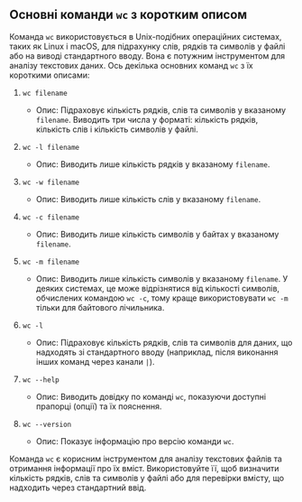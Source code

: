 ## Основні команди `wc` з коротким описом

Команда `wc` використовується в Unix-подібних операційних системах, таких як Linux і macOS, для підрахунку слів, рядків та символів у файлі або на виводі стандартного вводу. Вона є потужним інструментом для аналізу текстових даних. Ось декілька основних команд `wc` з їх короткими описами:

1. `wc filename`
   - Опис: Підраховує кількість рядків, слів та символів у вказаному `filename`. Виводить три числа у форматі: кількість рядків, кількість слів і кількість символів у файлі.

2. `wc -l filename`
   - Опис: Виводить лише кількість рядків у вказаному `filename`.

3. `wc -w filename`
   - Опис: Виводить лише кількість слів у вказаному `filename`.

4. `wc -c filename`
   - Опис: Виводить лише кількість символів у байтах у вказаному `filename`.

5. `wc -m filename`
   - Опис: Виводить лише кількість символів у вказаному `filename`. У деяких системах, це може відрізнятися від кількості символів, обчислених командою `wc -c`, тому краще використовувати `wc -m` тільки для байтового лічильника.

6. `wc -l`
   - Опис: Підраховує кількість рядків, слів та символів для даних, що надходять зі стандартного вводу (наприклад, після виконання інших команд через канали `|`).

7. `wc --help`
   - Опис: Виводить довідку по команді `wc`, показуючи доступні прапорці (опції) та їх пояснення.

8. `wc --version`
   - Опис: Показує інформацію про версію команди `wc`.

Команда `wc` є корисним інструментом для аналізу текстових файлів та отримання інформації про їх вміст. Використовуйте її, щоб визначити кількість рядків, слів та символів у файлі або для перевірки вмісту, що надходить через стандартний ввід.
